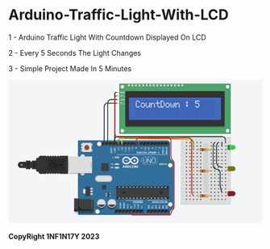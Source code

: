 # Arduino-Traffic-Light-With-LCD

1 - Arduino Traffic Light With Countdown Displayed On LCD

2 - Every 5 Seconds The Light Changes

3 - Simple Project Made In 5 Minutes

![alt text](https://github.com/Dark1NF1N17Y/Arduino-Traffic-Light-With-LCD/blob/main/Project.png?raw=true)

**CopyRight 1NF1N17Y 2023**
